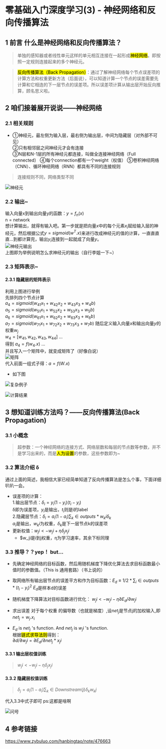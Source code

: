 # 零基础入门深度学习(3) - 神经网络和反向传播算法
## 1 前言 什么是神经网络和反向传播算法？
>单独的感知器或者线性单元这样的单元相互连接在一起形成<mark>神经网络</mark>。即按照一定规则连接起来的多个神经元。  

><mark>反向传播算法（Back Propagation）</mark>：通过了解神经网络每个节点误差项的计算方法和权重更新方法（后面说），可以知道计算一个节点的误差需要先计算和它相连的下一层节点的误差项。所以误差项计算从输出层开始反向推算，顾名思义啦。

## 2 咱们接着展开说说——神经网络 
### 2.1 相关规则
- ①神经元，最左侧为输入层，最右侧为输出层，中间为隐藏层（对外部不可见）  
②只有相邻层之间神经元才会有连接  
③N层和N-1层的所有神经元都连接，叫做全连接神经网络（Full connected）
④每个connection都有一个weight（权值）
⑤卷积神经网络（CNN）、循环神经网络（RNN）都具有不同的连接规则
>连接规则不同，网络类型不同    

![神经元](https://img-blog.csdnimg.cn/4ab9628ac3874625b0b8ee3da825a111.jpeg#pic_center)

### 2.2 输出~
输入向量x到输出向量y的函数：$y = f_n(x)$   
n = network  
想计算输出，就得有输入吧。第一步就是把向量$x$中的每个元素$x_i$赋给输入层的神经元，然后根据公式$y = sigmoid(w^T.x)$来进行改成神经元的值的计算，一直直直直...到都计算完，输出$y_i$连接到一起就成了向量$y$。  
![神经元输出](https://img-blog.csdnimg.cn/cad9348cfb06424a9f5a13f84819cb12.jpeg#pic_center)  
上图即为举例说明怎么求神经元的输出（自行李姐一下~）  

### 2.3 矩阵表示~
#### 2.3.1 隐藏层的矩阵表示
利用上图进行举例  
先排列四个节点计算  
$a_4 = sigmoid(w_41x_1 + w_42x_2 + w_43x_3 + w_4b)$  
$a_5 = sigmoid(w_51x_1 + w_52x_2 + w_53x_3 + w_5b)$   
$a_6 = sigmoid(w_61x_1 + w_62x_2 + w_63x_3 + w_6b)$   
$a_7 = sigmoid(w_71x_1 + w_72x_2 + w_73x_3 + w_7b)$ 
随后定义输入向量$x$和输出向量$y$的权重$w_j$  
$w_4 = [w_41,w_42,w_43,w_44]$  ...  
得到 $a_4 = f(w_4.x)$ ...  
并且写入一个矩阵中，就变成矩阵了（好像白说）  
![矩阵](https://img-blog.csdnimg.cn/b249ccbba28b46d08c385b4bd14a41ba.jpeg#pic_center)  
代入前面一组式子得：$a = f(W.x)$    
- 如下图   

![复杂例子](https://img-blog.csdnimg.cn/1922cb99a2dc4997b0aa14756ebc5e97.jpeg#pic_center)  

![计算结果](https://img-blog.csdnimg.cn/4ae24c63c66640b78f9a7c2e8a61ce89.jpeg#pic_center)

## 3 想知道训练方法吗？——反向传播算法(Back Propagation)  
### 3.1 小概念  
>超参数：一个神经网络的连接方式、网络层数和每层的节点数等参数，并不是学习出来的，而是<mark>人为设置</mark>的参数，这些参数即为~  
### 3.2 算法介绍  δ
通过上面的简述，我相信大家已经简单知道了反向传播算法是怎么个事，下面详细叭叭一会。  
- 误差项的计算：  
    1.输出层节点：$δ_i = y_i(1 - y_i)(t_i - y_i)$   
    δ即为误差项，$y_i$是输出，$t_i$则是i的label  
    2.隐藏层节点：$δ_i = a_i(1 - a_i)∑_k∈outputs * w_kiδ_k$     
    $a_i$是输出，$w_ki$为权重，$δ_k$是下一层节点k的误差项
- 更新权值：$w_ji <- w_ji + ηδ_jx_ji$  
    - $w_ji是i到j权重，η为学习速率，其余下标同理

### 3.3 推导？？yep！ but...
- 先确定神经网络的目标函数，然后用随机梯度下降优化算法去求目标函数最小值时的参数值。（This is 通用套路）（书上说的）  

- 取网络所有输出层节点的误差平方和作为目标函数：$E_d ≡ 1/2 * ∑_i∈outputs * (t_i - y_i)^2$  $E_d$是样本d的误差  
- 随机梯度下降算法对目标函数进行优化：  $w_ji <- w_ji - η∂E_d/∂w_ji$  
- 求出误差 对于每个权重 的偏导数（也就是梯度）,设$net_j$是节点j的加权输入,即$net_j = w_j.x_i$  
- $E_d$ is $net_j$ 's function. And $net_j$ is $w_ji$ 's function.  
根据<mark>链式求导法则</mark>得到：  
$∂d/∂w_ji = ∂E_d/∂net_j * x_ji$

#### 3.3.1 输出层权值训练   
>$w_ji <- w_ji - ηδ_jx_ji$

#### 3.3.2 隐藏层权值训练  
>$δ_j = a_i(1 - a_i)∑_k∈Downstream(j)δ_kw_kj$  

代入3.3中式子即可
ps:这都是啥啊

![问号](https://img-blog.csdnimg.cn/462d33e7959c4e18bc292a4406ed0663.jpeg#pic_center)

## 4 参考链接  
https://www.zybuluo.com/hanbingtao/note/476663